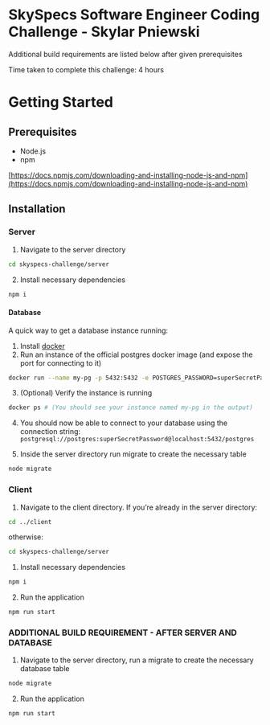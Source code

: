 # SkySpecs Software Engineer Coding Challenge - Skylar Pniewski

Additional build requirements are listed below after given prerequisites

Time taken to complete this challenge: 4 hours

# Getting Started

## Prerequisites

- Node.js
- npm

[https://docs.npmjs.com/downloading-and-installing-node-js-and-npm](https://docs.npmjs.com/downloading-and-installing-node-js-and-npm)

## Installation

### Server

1. Navigate to the server directory

```bash
cd skyspecs-challenge/server
```

2. Install necessary dependencies

```bash
npm i
```

#### Database

A quick way to get a database instance running:

1. Install [docker](https://www.docker.com/)
2. Run an instance of the official postgres docker image (and expose the port for connecting to it)
```bash
docker run --name my-pg -p 5432:5432 -e POSTGRES_PASSWORD=superSecretPassword -d postgres
```
3. (Optional) Verify the instance is running
```bash
docker ps # (You should see your instance named my-pg in the output)
```
4. You should now be able to connect to your database using the connection string: `postgresql://postgres:superSecretPassword@localhost:5432/postgres`

5. Inside the server directory run migrate to create the necessary table
```bash
node migrate
```

### Client

1. Navigate to the client directory. If you’re already in the server directory:

```bash
cd ../client
```

otherwise:

```bash
cd skyspecs-challenge/server
```

1. Install necessary dependencies

```bash
npm i
```

2. Run the application

```bash
npm run start
```

### ADDITIONAL BUILD REQUIREMENT - AFTER SERVER AND DATABASE

1. Navigate to the server directory, run a migrate to create the necessary database table
```bash
node migrate
```

2. Run the application
```bash
npm run start
```